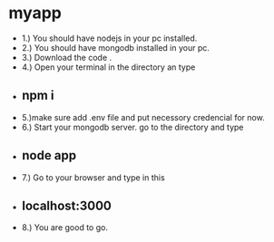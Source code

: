 # myapp
- 1.) You should have nodejs in your pc installed.
- 2.) You should have mongodb installed in your pc.
- 3.) Download the code .
- 4.) Open your terminal in the directory an type
- ## npm i
- 5.)make sure add .env file and put necessory credencial for now.
- 6.) Start your mongodb server. go to the directory and type
- ## node app 
- 7.) Go to your browser and type in this
- ## localhost:3000
- 8.) You are good to go.
